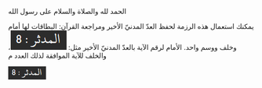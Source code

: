 الحمد لله والصلاة والسلام على رسول الله

يمكنك استعمال هذه الرزمة لحفظ العدّ المدنيّ الأخير ومراجعة القرآن: البطاقات لها أمام وخلف ووسم واحد. الأمام لرقم الآية بالعدّ المدنيّ الأخير مثل: ![الوصف](./.assets/8.png)، والخلف للآية الموافقة لذلك العدد م

<img src="./.assets/8.png" alt="Alt text" width="77"/>
